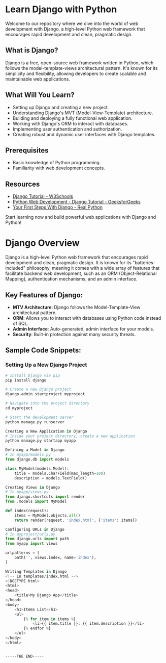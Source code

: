 # Learn Django with Python

Welcome to our repository where we dive into the world of web development with Django, a high-level Python web framework that encourages rapid development and clean, pragmatic design.

## What is Django?
Django is a free, open-source web framework written in Python, which follows the model-template-views architectural pattern. It's known for its simplicity and flexibility, allowing developers to create scalable and maintainable web applications.

## What Will You Learn?
- Setting up Django and creating a new project.
- Understanding Django's MVT (Model-View-Template) architecture.
- Building and deploying a fully functional web application.
- Working with Django's ORM to interact with databases.
- Implementing user authentication and authorization.
- Creating robust and dynamic user interfaces with Django templates.

## Prerequisites
- Basic knowledge of Python programming.
- Familiarity with web development concepts.

## Resources
- [Django Tutorial - W3Schools](https://www.w3schools.com/django/index.php)
- [Python Web Development - Django Tutorial - GeeksforGeeks](https://www.geeksforgeeks.org/python-web-development-django-tutorial/)
- [Your First Steps With Django - Real Python](https://realpython.com/django-setup/)

Start learning now and build powerful web applications with Django and Python!

# Django Overview

Django is a high-level Python web framework that encourages rapid development and clean, pragmatic design. It is known for its "batteries-included" philosophy, meaning it comes with a wide array of features that facilitate backend web development, such as an ORM (Object-Relational Mapping), authentication mechanisms, and an admin interface.

## Key Features of Django:
- **MTV Architecture**: Django follows the Model-Template-View architectural pattern.
- **ORM**: Allows you to interact with databases using Python code instead of SQL.
- **Admin Interface**: Auto-generated, admin interface for your models.
- **Security**: Built-in protection against many security threats.

## Sample Code Snippets:

### Setting Up a New Django Project
```python
# Install Django via pip
pip install django

# Create a new Django project
django-admin startproject myproject

# Navigate into the project directory
cd myproject

# Start the development server
python manage.py runserver

Creating a New Application in Django
# Inside your project directory, create a new application
python manage.py startapp myapp

Defining a Model in Django
# In myapp/models.py
from django.db import models

class MyModel(models.Model):
    title = models.CharField(max_length=100)
    description = models.TextField()

Creating Views in Django
# In myapp/views.py
from django.shortcuts import render
from .models import MyModel

def index(request):
    items = MyModel.objects.all()
    return render(request, 'index.html', {'items': items})

Configuring URLs in Django
# In myproject/urls.py
from django.urls import path
from myapp import views

urlpatterns = [
    path('', views.index, name='index'),
]

Writing Templates in Django
<!-- In templates/index.html -->
<!DOCTYPE html>
<html>
<head>
    <title>My Django App</title>
</head>
<body>
    <h1>Items List</h1>
    <ul>
        {% for item in items %}
            <li>{{ item.title }}: {{ item.description }}</li>
        {% endfor %}
    </ul>
</body>
</html>


-----THE END-----

